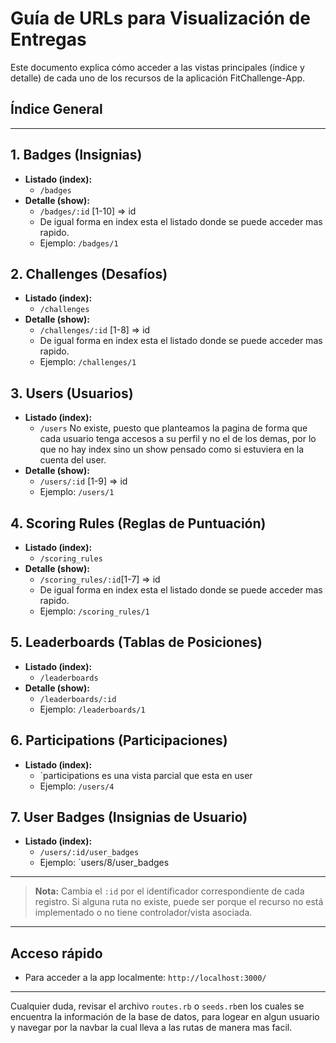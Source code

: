 # Guía de URLs para Visualización de Entregas

Este documento explica cómo acceder a las vistas principales (índice y detalle) de cada uno de los recursos de la aplicación FitChallenge-App.

## Índice General

---

## 1. Badges (Insignias)
- **Listado (index):**
  - `/badges`
- **Detalle (show):**
  - `/badges/:id` [1-10] => id 
  - De igual forma en index esta el listado donde se puede acceder mas rapido.
  - Ejemplo: `/badges/1`

## 2. Challenges (Desafíos)
- **Listado (index):**
  - `/challenges`
- **Detalle (show):**
  - `/challenges/:id` [1-8] => id
  - De igual forma en index esta el listado donde se puede acceder mas rapido.
  - Ejemplo: `/challenges/1`

## 3. Users (Usuarios)
- **Listado (index):**
  - `/users` No existe, puesto que planteamos la pagina de forma que cada usuario tenga accesos a su perfil y no el de los demas, por lo que no hay index sino un show pensado como si estuviera en la cuenta del user.
- **Detalle (show):**
  - `/users/:id` [1-9] => id
  - Ejemplo: `/users/1`

## 4. Scoring Rules (Reglas de Puntuación)
- **Listado (index):**
  - `/scoring_rules`
- **Detalle (show):**
  - `/scoring_rules/:id`[1-7] => id
  - De igual forma en index esta el listado donde se puede acceder mas rapido.
  - Ejemplo: `/scoring_rules/1`

## 5. Leaderboards (Tablas de Posiciones)
- **Listado (index):**
  - `/leaderboards`
- **Detalle (show):**
  - `/leaderboards/:id `
  - Ejemplo: `/leaderboards/1`

## 6. Participations (Participaciones)
- **Listado (index):**
  - `participations es una vista parcial que esta en user
  - Ejemplo: `/users/4`

## 7. User Badges (Insignias de Usuario)
- **Listado (index):**
  - `/users/:id/user_badges`
  - Ejemplo: `users/8/user_badges

---

> **Nota:**
> Cambia el `:id` por el identificador correspondiente de cada registro.
> Si alguna ruta no existe, puede ser porque el recurso no está implementado o no tiene controlador/vista asociada.

---

## Acceso rápido
- Para acceder a la app localmente: `http://localhost:3000/`
---

Cualquier duda, revisar el archivo `routes.rb` o `seeds.rb`en los cuales se encuentra la información de la base de datos, para logear en algun usuario y navegar por la navbar la cual lleva a las rutas de manera mas facil.
